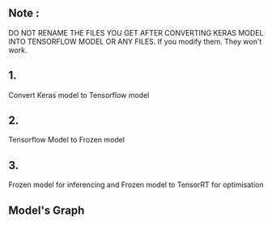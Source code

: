 
## Note : 

DO NOT RENAME THE FILES YOU GET AFTER CONVERTING KERAS MODEL INTO TENSORFLOW MODEL OR ANY FILES. If you modify them. They won't work.

## 1.

Convert Keras model to Tensorflow model

## 2. 

Tensorflow Model to Frozen model

## 3.

Frozen model for inferencing and Frozen model to TensorRT for optimisation


## Model's Graph
